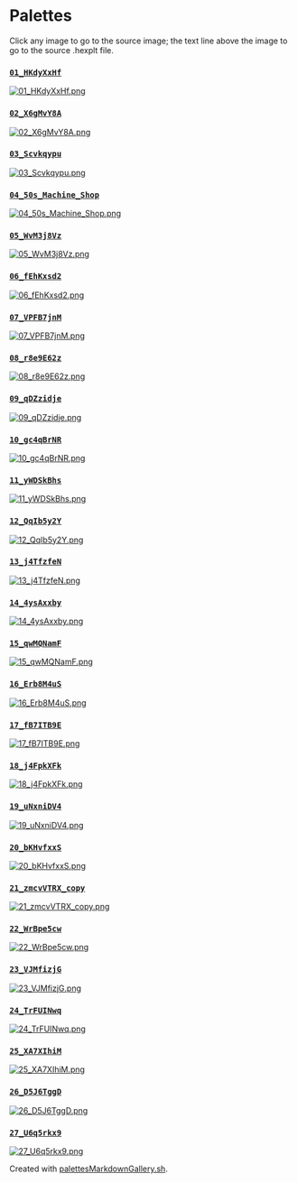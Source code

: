 # Palettes

Click any image to go to the source image; the text line above the image to go to the source .hexplt file.

### [`01_HKdyXxHf`](01_HKdyXxHf.hexplt)

[ ![01_HKdyXxHf.png](01_HKdyXxHf.png) ](01_HKdyXxHf.png)

### [`02_X6gMvY8A`](02_X6gMvY8A.hexplt)

[ ![02_X6gMvY8A.png](02_X6gMvY8A.png) ](02_X6gMvY8A.png)

### [`03_Scvkqypu`](03_Scvkqypu.hexplt)

[ ![03_Scvkqypu.png](03_Scvkqypu.png) ](03_Scvkqypu.png)

### [`04_50s_Machine_Shop`](04_50s_Machine_Shop.hexplt)

[ ![04_50s_Machine_Shop.png](04_50s_Machine_Shop.png) ](04_50s_Machine_Shop.png)

### [`05_WvM3j8Vz`](05_WvM3j8Vz.hexplt)

[ ![05_WvM3j8Vz.png](05_WvM3j8Vz.png) ](05_WvM3j8Vz.png)

### [`06_fEhKxsd2`](06_fEhKxsd2.hexplt)

[ ![06_fEhKxsd2.png](06_fEhKxsd2.png) ](06_fEhKxsd2.png)

### [`07_VPFB7jnM`](07_VPFB7jnM.hexplt)

[ ![07_VPFB7jnM.png](07_VPFB7jnM.png) ](07_VPFB7jnM.png)

### [`08_r8e9E62z`](08_r8e9E62z.hexplt)

[ ![08_r8e9E62z.png](08_r8e9E62z.png) ](08_r8e9E62z.png)

### [`09_qDZzidje`](09_qDZzidje.hexplt)

[ ![09_qDZzidje.png](09_qDZzidje.png) ](09_qDZzidje.png)

### [`10_gc4qBrNR`](10_gc4qBrNR.hexplt)

[ ![10_gc4qBrNR.png](10_gc4qBrNR.png) ](10_gc4qBrNR.png)

### [`11_yWDSkBhs`](11_yWDSkBhs.hexplt)

[ ![11_yWDSkBhs.png](11_yWDSkBhs.png) ](11_yWDSkBhs.png)

### [`12_QqIb5y2Y`](12_QqIb5y2Y.hexplt)

[ ![12_QqIb5y2Y.png](12_QqIb5y2Y.png) ](12_QqIb5y2Y.png)

### [`13_j4TfzfeN`](13_j4TfzfeN.hexplt)

[ ![13_j4TfzfeN.png](13_j4TfzfeN.png) ](13_j4TfzfeN.png)

### [`14_4ysAxxby`](14_4ysAxxby.hexplt)

[ ![14_4ysAxxby.png](14_4ysAxxby.png) ](14_4ysAxxby.png)

### [`15_qwMQNamF`](15_qwMQNamF.hexplt)

[ ![15_qwMQNamF.png](15_qwMQNamF.png) ](15_qwMQNamF.png)

### [`16_Erb8M4uS`](16_Erb8M4uS.hexplt)

[ ![16_Erb8M4uS.png](16_Erb8M4uS.png) ](16_Erb8M4uS.png)

### [`17_fB7ITB9E`](17_fB7ITB9E.hexplt)

[ ![17_fB7ITB9E.png](17_fB7ITB9E.png) ](17_fB7ITB9E.png)

### [`18_j4FpkXFk`](18_j4FpkXFk.hexplt)

[ ![18_j4FpkXFk.png](18_j4FpkXFk.png) ](18_j4FpkXFk.png)

### [`19_uNxniDV4`](19_uNxniDV4.hexplt)

[ ![19_uNxniDV4.png](19_uNxniDV4.png) ](19_uNxniDV4.png)

### [`20_bKHvfxxS`](20_bKHvfxxS.hexplt)

[ ![20_bKHvfxxS.png](20_bKHvfxxS.png) ](20_bKHvfxxS.png)

### [`21_zmcvVTRX_copy`](21_zmcvVTRX_copy.hexplt)

[ ![21_zmcvVTRX_copy.png](21_zmcvVTRX_copy.png) ](21_zmcvVTRX_copy.png)

### [`22_WrBpe5cw`](22_WrBpe5cw.hexplt)

[ ![22_WrBpe5cw.png](22_WrBpe5cw.png) ](22_WrBpe5cw.png)

### [`23_VJMfizjG`](23_VJMfizjG.hexplt)

[ ![23_VJMfizjG.png](23_VJMfizjG.png) ](23_VJMfizjG.png)

### [`24_TrFUINwq`](24_TrFUINwq.hexplt)

[ ![24_TrFUINwq.png](24_TrFUINwq.png) ](24_TrFUINwq.png)

### [`25_XA7XIhiM`](25_XA7XIhiM.hexplt)

[ ![25_XA7XIhiM.png](25_XA7XIhiM.png) ](25_XA7XIhiM.png)

### [`26_D5J6TggD`](26_D5J6TggD.hexplt)

[ ![26_D5J6TggD.png](26_D5J6TggD.png) ](26_D5J6TggD.png)

### [`27_U6q5rkx9`](27_U6q5rkx9.hexplt)

[ ![27_U6q5rkx9.png](27_U6q5rkx9.png) ](27_U6q5rkx9.png)

Created with [palettesMarkdownGallery.sh](https://github.com/earthbound19/_ebDev/blob/master/scripts/imgAndVideo/palettesMarkdownGallery.sh).